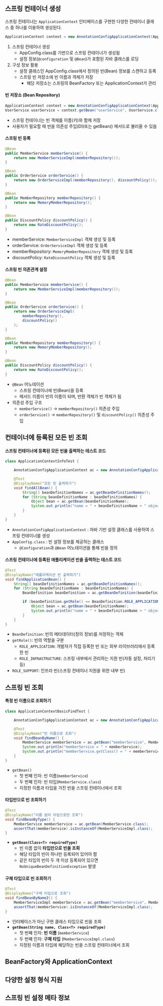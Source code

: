 
## 스프링 컨테이너 생성

스프링 컨테이너는 `ApplicationContext` 인터페이스를 구현한 다양한 컨테이너 클래스 중 하나를 이용하여 생성된다. 

```java
ApplicationContext context = new AnnotationConfigApplicationContext(AppConfig.class);
```

1. 스프링 컨테이너 생성
	- AppConfig.class를 기반으로 스프링 컨테이너가 생성됨
	- 설정 정보(`@configuration` 및 `@Bean`)가 포함된 자바 클래스를 로딩
2. 구성 정보 활용
	- 설정 클래스인 AppConfig.class에서 정의된 빈(Bean) 정보를 스캔하고 등록
	- 스프링 빈 저장소에 빈 이름과 객체가 저장
		- 해당 저장소는 스프링의 BeanFactory 또는 ApplicationContext가 관리

#### 빈 저장소 (Bean Repository)
```java
ApplicationContext context = new AnnotationConfigApplicationContext(AppConfig.class);
UserService userService = context.getBean("userService", UserService.class);
```
- 스프링 컨테이너는 빈 객체를 이름(키)와 함께 저장
- 사용자가 필요할 때 빈을 의존성 주입(DI)또는 getBean() 메서드로 불러올 수 있음

#### 스프링 빈 등록 
```java
@Bean
public MemberService memberService() {
    return new MemberServiceImpl(memberRepository());
}

@Bean
public OrderService orderService() {
    return new OrderServiceImpl(memberRepository(), discountPolicy());
}

@Bean
public MemberRepository memberRepository() {
    return new MemoryMemberRepository();
}

@Bean
public DiscountPolicy discountPolicy() {
    return new RateDiscountPolicy();
}

```
- memberService: `MemberServiceImpl` 객체 생성 및 등록
- orderService: `OrderServiceImpl` 객체 생성 및 등록
- memberRepository: `MemoryMemberRepository` 객체 생성 및 등록
- discountPolicy: `RateDiscountPolicy` 객체 생성 및 등록

#### 스프링 빈 의존관계 설정 

```java
@Bean
public MemberService memberService() {
    return new MemberServiceImpl(memberRepository());
}

@Bean
public OrderService orderService() {
    return new OrderServiceImpl(
        memberRepository(),
        discountPolicy()
    );
}

@Bean
public MemberRepository memberRepository() {
    return new MemoryMemberRepository();
}

@Bean
public DiscountPolicy discountPolicy() {
    return new RateDiscountPolicy();
}

```

- `@Bean` 어노테이션
    - 스프링 컨테이너에 빈(Bean)을 등록
    - 메서드 이름이 빈의 이름이 되며, 반환 객체가 빈 객체가 됨
- 의존성 주입 구조
    - `memberService()` → `memberRepository()` 의존성 주입 
    - `orderService()` → `memberRepository()` 및 `discountPolicy()` 의존성 주입 


## 컨테이너에 등록된 모든 빈 조회 

#### 스프링 컨테이너에 등록된 모든 빈을 출력하는 테스트 코드 
```java
class ApplicationContextInfoTest {

    AnnotationConfigApplicationContext ac = new AnnotationConfigApplicationContext(AppConfig.class);

    @Test
    @DisplayName("모든 빈 출력하기")
    void findAllBean() {
        String[] beanDefinitionNames = ac.getBeanDefinitionNames();
        for (String beanDefinitionName : beanDefinitionNames) {
            Object bean = ac.getBean(beanDefinitionName);
            System.out.println("name = " + beanDefinitionName + " object = " + bean);
        }
    }
}

```
- `AnnotationConfigApplicationContext` : 자바 기반 설정 클래스를 사용하여 스프링 컨테이너를 생성
- `AppConfig.class` : 빈 설정 정보를 제공하는 클래스
	- `@Configuration`과 `@Bean` 어노테이션을 통해 빈을 정의





#### 스프링 컨테이너에 등록된 애플리케이션 빈을 출력하는 테스트 코드
```java
@Test
@DisplayName("애플리케이션 빈 출력하기")
void findApplicationBean() {
    String[] beanDefinitionNames = ac.getBeanDefinitionNames();
    for (String beanDefinitionName : beanDefinitionNames) {
        BeanDefinition beanDefinition = ac.getBeanDefinition(beanDefinitionName);

        if (beanDefinition.getRole() == BeanDefinition.ROLE_APPLICATION) {
            Object bean = ac.getBean(beanDefinitionName);
            System.out.println("name = " + beanDefinitionName + " object = " + bean);
        }
    }
}

```

- `BeanDefinition`: 빈의 메타데이터(정의 정보)를 저장하는 객체
- `getRole()`: 빈의 역할을 구분
	- `ROLE_APPLICATION`: 개발자가 직접 등록한 빈 또는 외부 라이브러리에서 등록한 빈
	- `ROLE_INFRASTRUCTURE`: 스프링 내부에서 관리하는 지원 빈(자동 설정, 처리기 등)
- `ROLE_SUPPORT`: 인프라 빈(스프링 컨테이너 지원을 위한 내부 빈)


## 스프링 빈 조회 

#### 특정 빈 이름으로 조회하기 
```java
class ApplicationContextBasicFindTest {

    AnnotationConfigApplicationContext ac = new AnnotationConfigApplicationContext(AppConfig.class);

    @Test
    @DisplayName("빈 이름으로 조회")
    void findBeanByName() {
        MemberService memberService = ac.getBean("memberService", MemberService.class);
        System.out.println("memberService = " + memberService);
        System.out.println("memberService.getClass() = " + memberService.getClass());
    }
}
```

- `getBean()`
	- 첫 번째 인자: 빈 이름(`memberService`)
	- 두 번째 인자: 빈 타입(`MemberService.class`)
	- 지정한 이름과 타입을 가진 빈을 스프링 컨테이너에서 조회

#### 타입만으로 빈 조회하기 
```java
@Test
@DisplayName("이름 없이 타입으로만 조회")
void findBeanByType() {
    MemberService memberService = ac.getBean(MemberService.class);
    assertThat(memberService).isInstanceOf(MemberServiceImpl.class);
}
```
- **`getBean(Class<T> requiredType)`**
	- 빈 이름 없이 **타입만으로 빈을 조회**
	- 해당 타입의 빈이 하나만 등록되어 있어야 함
	- 같은 타입의 빈이 두 개 이상 등록되어 있으면 `NoUniqueBeanDefinitionException` 발생

#### 구체 타입으로 빈 조회하기
```java
@Test
@DisplayName("구체 타입으로 조회")
void findBeanByName2() {
    MemberServiceImpl memberService = ac.getBean("memberService", MemberServiceImpl.class);
    assertThat(memberService).isInstanceOf(MemberServiceImpl.class);
}
```
- 인터페이스가 아닌 구현 클래스 타입으로 빈을 조회
- **`getBean(String name, Class<T> requiredType)`**
	- 첫 번째 인자: **빈 이름** (`memberService`)
	- 두 번째 인자: **구체 타입** (`MemberServiceImpl.class`)
	- 지정된 이름과 타입에 해당하는 빈을 스프링 컨테이너에서 조회


## BeanFactory와 ApplicationContext


## 다양한 설정 형식 지원 


## 스프링 빈 설정 메타 정보

